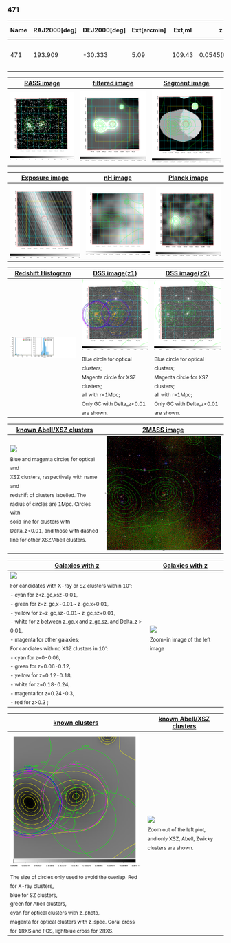 <div STYLE="page-break-after: always;"></div>

### 471

|Name|RAJ2000[deg]|DEJ2000[deg] |Ext[arcmin]| Ext,ml | z | z_src| C|GC(XSZ,Delta_z<0.01)| GC(OPT,Delta_z<0.01)|GC| R_sig[arcmin] | R500[arcmin] | R500[Mpc]| CRsig[c/s] | CR500[c/s] |L500[1E44 erg/s]|F500[1E-12 erg/s/cm^2]| M500[1E14 Msun]|Tx[keV]|Cnt_sig|Beta|Rc[arcmin]|Comment|Alias|
|---|---|---|---|---|---|------|---|--------|---------|----------|---|---|---|---|---|---|---|---|---|---|---|---|---|---|
|471| 193.909| -30.333| 5.09| 109.43| 0.0545(0.005)| z1, z_xsz| B| MCXC, XB| A, W| A, MCXC, N, W, XB| 14.162| 13.058| 0.830| 0.424(0.054)| 0.418(0.053)| 0.511(0.035)| 7.223(0.490)| 1.71(0.06)| 3.04(0.07)| 147.3| 0.608(-0.077+0.149)| 4.860(-1.095+1.802)| -| k523|

|[RASS image](../image/471/471_img.pdf)|[filtered image](../image/471/471_fil.pdf)|[Segment image](../image/471/471_seg.pdf)|
|-------------------|--------------------|-------------------|
| <img src="../image/471/471_img.png" width="300">  | <img src="../image/471/471_fil.png" width="300">   | <img src="../image/471/471_seg.png" width="300">  |

|[Exposure image](../image/471/471_mex.pdf)| [nH image](../image/471/471_nh.pdf)| [Planck image](../image/471/471_p.pdf)|
|-------------------|--------------------|-------------------|
|<img src="../image/471/471_mex.png" width="300">   | <img src="../image/471/471_nh.png" width="300">    | <img src="../image/471/471_p.png" width="300"> |

|[Redshift Histogram](../image/471/471_zg.pdf) | [DSS image(z1)](../image/471/471_dss_z1.pdf)      |  [DSS image(z2)](../image/471/471_dss_z2.pdf)    |
|-------------------|--------------------|-------------------|
|<img src="../image/471/471_zg.png" width="300"> |<img src="../image/471/471_dss_z1.png" width="300"> <sub><br>Blue circle for optical clusters; <br>Magenta circle for XSZ clusters; <br>all with r=1Mpc; <br>Only GC with Delta_z<0.01 are shown. </sub>| <img src="../image/471/471_dss_z2.png" width="300"><sub><br>Blue circle for optical clusters; <br>Magenta circle for XSZ clusters; <br>all with r=1Mpc; <br>Only GC with Delta_z<0.01 are shown. </sub> |

|[known Abell/XSZ clusters](../image/471/471_m.pdf) | [2MASS image](../image/471/471_2mass.pdf)      |
|-------------------|-------------------|
|<img src=../image/471/471_m.png width="300"> <br><sub>Blue and magenta circles for optical and <br>XSZ clusters, respectively with name and <br>redshift of clusters labelled. The <br>radius of circles are 1Mpc. Circles with <br>solid line for clusters with <br>Delta_z<0.01, and those with dashed <br>line for other XSZ/Abell clusters.        </sub>|<img src="../image/471/471_2mass.png" width="300">  |

|[Galaxies with z](../image/471/471_opt_ned.pdf) |[Galaxies with z](../image/471/471_opt_ned_zoom.pdf) |
|-------------------|-------------------|
| <img src=../image/471/471_opt_ned.png width="300"> <br><sub> For candidates with X-ray or SZ clusters within 10': <br> - cyan for z<z_gc,xsz-0.01, <br> - green for z=z_gc,x-0.01~ z_gc,x+0.01, <br> - yellow for z=z_gc,sz-0.01~ z_gc,sz+0.01, <br> - white for z between z_gc,x and z_gc,sz, and Delta_z > 0.01, <br> - magenta for other galaxies; <br>For candiates with no XSZ clusters in 10': <br> - cyan for z=0-0.06, <br> - green for z=0.06-0.12, <br> - yellow for z=0.12-0.18, <br> - white for z=0.18-0.24, <br> - magenta for z=0.24-0.3, <br> - red for z>0.3 ;  </sub>|<img src=../image/471/471_opt_ned_zoom.png width="300">  <br><sub> Zoom-in image of the left image</sub>|

|[known clusters](../image/471/471_gc.pdf) |[known Abell/XSZ clusters](../image/471/471_gc_large.pdf) |
|-------------------|-------------------|
| <img src=../image/471/471_gc.png width="300"> <br><sub> The size of circles only used to avoid the overlap. Red for X-ray clusters, <br> blue for SZ clusters, <br> green for Abell clusters, <br> cyan for optical clusters with z_photo, <br> magenta for optical clusters with z_spec. Coral cross for 1RXS and FCS, lightblue cross for 2RXS. </sub>|<img src=../image/471/471_gc_large.png width="300"> <br><sub> Zoom out of the left plot, <br> and only XSZ, Abell, Zwicky clusters are shown. </sub> |



